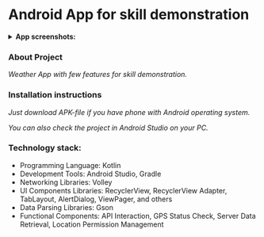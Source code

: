 # Android App for skill demonstration

<details><summary><b>App screenshots:</b></summary>
  <img src="https://github.com/Ib1za94/weatherapp/assets/132717217/ca77b767-4bf7-4612-bfa8-994b5a4a9e12">
  <img src="https://github.com/Ib1za94/weatherapp/assets/132717217/98621a1f-f453-4b83-b1e7-6c003868f5ab"></details>

### About Project
<em>Weather App with few features for skill demonstration.</em>

### Installation instructions
<em>Just download APK-file if you have phone with Android operating system.</em>
<p><em>You can also check the project in Android Studio on your PC.</em></p>

### Technology stack:

<ul>
  <li>Programming Language: Kotlin</li>
  <li>Development Tools: Android Studio, Gradle</li>
  <li>Networking Libraries: Volley</li>
  <li>UI Components Libraries: RecyclerView, RecyclerView Adapter, TabLayout, AlertDialog, ViewPager, and others</li>
  <li>Data Parsing Libraries: Gson</li>
  <li>Functional Components: API Interaction, GPS Status Check, Server Data Retrieval, Location Permission Management</li>
</ul>
